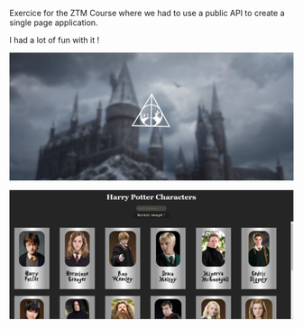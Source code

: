 Exercice for the ZTM Course where we had to use a public API to create a single page application.

I had a lot of fun with it !

![Screenshot](public/preview1.jpg)


![Screenshot](public/preview2.jpg)


